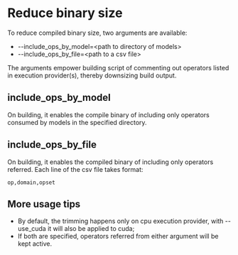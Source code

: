 # Reduce binary size
To reduce compiled binary size, two arguments are available:

- --include_ops_by_model=<path to directory of models\>
- --include_ops_by_file=<path to a csv file\>

The arguments empower building script of commenting out operators listed in execution provider(s), thereby downsizing build output.

## include_ops_by_model
On building, it enables the compile binary of including only operators consumed by models in the specified directory.

## include_ops_by_file
On building, it enables the compiled binary of including only operators referred. Each line of the csv file takes format:
```
op,domain,opset
```

## More usage tips
- By default, the trimming happens only on cpu execution provider, with --use_cuda it will also be applied to cuda;
- If both are specified, operators referred from either argument will be kept active.
